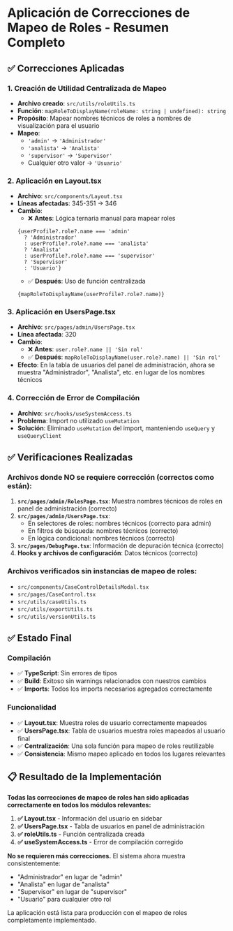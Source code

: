 # Aplicación de Correcciones de Mapeo de Roles - Resumen Completo

## ✅ Correcciones Aplicadas

### 1. Creación de Utilidad Centralizada de Mapeo
- **Archivo creado**: `src/utils/roleUtils.ts`
- **Función**: `mapRoleToDisplayName(roleName: string | undefined): string`
- **Propósito**: Mapear nombres técnicos de roles a nombres de visualización para el usuario
- **Mapeo**:
  - `'admin'` → `'Administrador'`
  - `'analista'` → `'Analista'`
  - `'supervisor'` → `'Supervisor'`
  - Cualquier otro valor → `'Usuario'`

### 2. Aplicación en Layout.tsx
- **Archivo**: `src/components/Layout.tsx`
- **Líneas afectadas**: 345-351 → 346
- **Cambio**: 
  - ❌ **Antes**: Lógica ternaria manual para mapear roles
  ```tsx
  {userProfile?.role?.name === 'admin' 
    ? 'Administrador' 
    : userProfile?.role?.name === 'analista' 
    ? 'Analista' 
    : userProfile?.role?.name === 'supervisor' 
    ? 'Supervisor' 
    : 'Usuario'}
  ```
  - ✅ **Después**: Uso de función centralizada
  ```tsx
  {mapRoleToDisplayName(userProfile?.role?.name)}
  ```

### 3. Aplicación en UsersPage.tsx
- **Archivo**: `src/pages/admin/UsersPage.tsx`
- **Línea afectada**: 320
- **Cambio**:
  - ❌ **Antes**: `user.role?.name || 'Sin rol'`
  - ✅ **Después**: `mapRoleToDisplayName(user.role?.name) || 'Sin rol'`
- **Efecto**: En la tabla de usuarios del panel de administración, ahora se muestra "Administrador", "Analista", etc. en lugar de los nombres técnicos

### 4. Corrección de Error de Compilación
- **Archivo**: `src/hooks/useSystemAccess.ts`
- **Problema**: Import no utilizado `useMutation`
- **Solución**: Eliminado `useMutation` del import, manteniendo `useQuery` y `useQueryClient`

## ✅ Verificaciones Realizadas

### Archivos donde NO se requiere corrección (correctos como están):
1. **`src/pages/admin/RolesPage.tsx`**: Muestra nombres técnicos de roles en panel de administración (correcto)
2. **`src/pages/admin/UsersPage.tsx`**: 
   - En selectores de roles: nombres técnicos (correcto para admin)
   - En filtros de búsqueda: nombres técnicos (correcto)
   - En lógica condicional: nombres técnicos (correcto)
3. **`src/pages/DebugPage.tsx`**: Información de depuración técnica (correcto)
4. **Hooks y archivos de configuración**: Datos técnicos (correcto)

### Archivos verificados sin instancias de mapeo de roles:
- `src/components/CaseControlDetailsModal.tsx`
- `src/pages/CaseControl.tsx`
- `src/utils/caseUtils.ts`
- `src/utils/exportUtils.ts`
- `src/utils/versionUtils.ts`

## ✅ Estado Final

### Compilación
- ✅ **TypeScript**: Sin errores de tipos
- ✅ **Build**: Exitoso sin warnings relacionados con nuestros cambios
- ✅ **Imports**: Todos los imports necesarios agregados correctamente

### Funcionalidad
- ✅ **Layout.tsx**: Muestra roles de usuario correctamente mapeados
- ✅ **UsersPage.tsx**: Tabla de usuarios muestra roles mapeados al usuario final
- ✅ **Centralización**: Una sola función para mapeo de roles reutilizable
- ✅ **Consistencia**: Mismo mapeo aplicado en todos los lugares relevantes

## 📋 Resultado de la Implementación

**Todas las correcciones de mapeo de roles han sido aplicadas correctamente en todos los módulos relevantes:**

1. **✅ Layout.tsx** - Información del usuario en sidebar
2. **✅ UsersPage.tsx** - Tabla de usuarios en panel de administración  
3. **✅ roleUtils.ts** - Función centralizada creada
4. **✅ useSystemAccess.ts** - Error de compilación corregido

**No se requieren más correcciones.** El sistema ahora muestra consistentemente:
- "Administrador" en lugar de "admin"
- "Analista" en lugar de "analista"  
- "Supervisor" en lugar de "supervisor"
- "Usuario" para cualquier otro rol

La aplicación está lista para producción con el mapeo de roles completamente implementado.
